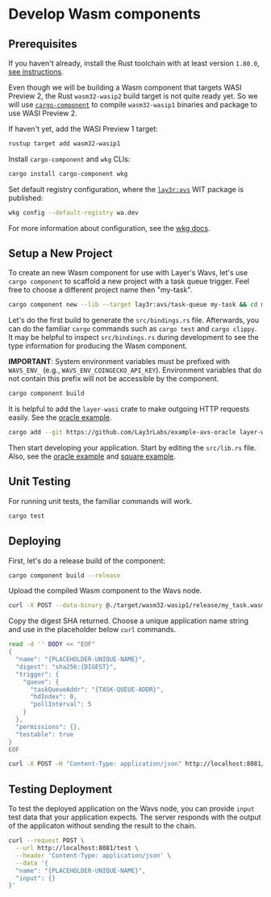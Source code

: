 # Develop Wasm components

## Prerequisites

If you haven't already, install the Rust toolchain with at least version `1.80.0`,
[see instructions](https://www.rust-lang.org/tools/install).

Even though we will be building a Wasm component that targets WASI Preview 2, the Rust
`wasm32-wasip2` build target is not quite ready yet. So we will use
[`cargo-component`](https://github.com/bytecodealliance/cargo-component) to compile
`wasm32-wasip1` binaries and package to use WASI Preview 2.

If haven't yet, add the WASI Preview 1 target:
```bash
rustup target add wasm32-wasip1
```

Install `cargo-component` and `wkg` CLIs:
```bash
cargo install cargo-component wkg
```

Set default registry configuration, where the [`lay3r:avs`](https://wa.dev/lay3r:avs)
WIT package is published:
```bash
wkg config --default-registry wa.dev
```
For more information about configuration, see
the [wkg docs](https://github.com/bytecodealliance/wasm-pkg-tools).


## Setup a New Project

To create an new Wasm component for use with Layer's Wavs, let's use `cargo component`
to scaffold a new project with a task queue trigger. Feel free to choose a different project
name then "my-task".

```bash
cargo component new --lib --target lay3r:avs/task-queue my-task && cd my-task
```

Let's do the first build to generate the `src/bindings.rs` file. Afterwards, you can do the
familiar `cargo` commands such as `cargo test` and `cargo clippy`. It may be helpful to inspect
`src/bindings.rs` during development to see the type information for producing the Wasm component.

**IMPORTANT**: System environment variables must be prefixed with `WAVS_ENV_` (e.g., `WAVS_ENV_COINGECKO_API_KEY`). Environment variables that do not contain this prefix will not be accessible by the component.

```bash
cargo component build
```

It is helpful to add the `layer-wasi` crate to make outgoing HTTP requests easily. See the
[oracle example](https://github.com/Lay3rLabs/example-avs-oracle/tree/main/wasi/oracle-example).


```bash
cargo add --git https://github.com/Lay3rLabs/example-avs-oracle layer-wasi
```

Then start developing your application. Start by editing the `src/lib.rs` file. Also, see
the [oracle example](https://github.com/Lay3rLabs/example-avs-oracle/tree/main/wasi/oracle-example)
and [square example](https://github.com/Lay3rLabs/avs-toolkit/tree/main/wasi/square).


## Unit Testing

For running unit tests, the familiar commands will work.

```bash
cargo test
```

## Deploying

First, let's do a release build of the component:

```bash
cargo component build --release
```

Upload the compiled Wasm component to the Wavs node.
```bash
curl -X POST --data-binary @./target/wasm32-wasip1/release/my_task.wasm http://localhost:8081/upload
```

Copy the digest SHA returned.
Choose a unique application name string and use in the placeholder below `curl` commands.

```bash
read -d '' BODY << "EOF"
{
  "name": "{PLACEHOLDER-UNIQUE-NAME}",
  "digest": "sha256:{DIGEST}",
  "trigger": {
    "queue": {
      "taskQueueAddr": "{TASK-QUEUE-ADDR}",
      "hdIndex": 0,
      "pollInterval": 5
    }
  },
  "permissions": {},
  "testable": true
}
EOF

curl -X POST -H "Content-Type: application/json" http://localhost:8081/app -d "$BODY"
```

## Testing Deployment

To test the deployed application on the Wavs node, you can provide `input` test data
that your application expects. The server responds with the output of the applicaton without
sending the result to the chain.

```bash
curl --request POST \
  --url http://localhost:8081/test \
  --header 'Content-Type: application/json' \
  --data '{
  "name": "{PLACEHOLDER-UNIQUE-NAME}",
  "input": {}
}'
```
